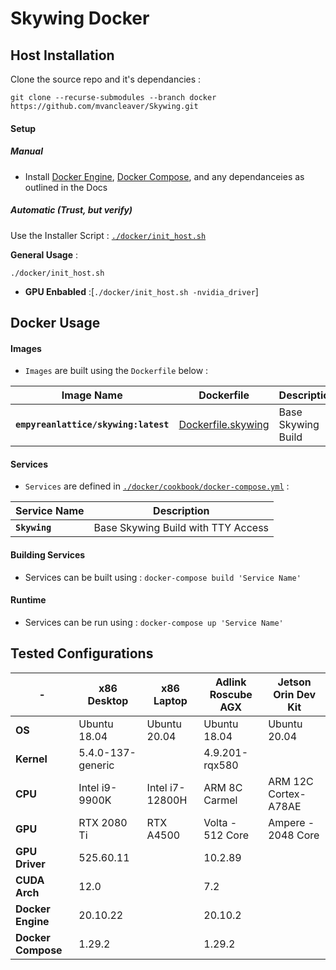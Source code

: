 # Skywing Docker 

## Host Installation 

Clone the source repo and it's dependancies : 
    
    git clone --recurse-submodules --branch docker https://github.com/mvancleaver/Skywing.git

#### Setup
##### Manual 
- Install [Docker Engine], [Docker Compose], and any dependanceies as outlined in the Docs

##### Automatic (Trust, but verify)
Use the Installer Script : [`./docker/init_host.sh`](https://github.com/mvancleaver/Skywing/blob/docker/docker/init_host.sh)

**General Usage** : 
    
    ./docker/init_host.sh


- **GPU Enbabled** :[`./docker/init_host.sh -nvidia_driver`]


## Docker Usage

#### Images
- `Images` are built using the `Dockerfile` below :

| Image Name                                | Dockerfile                  | Description           |
|---                                        |---                          |---                    |
| **`empyreanlattice/skywing:latest`**      | [Dockerfile.skywing]        | Base Skywing Build    |



#### Services
- `Services` are defined in [`./docker/cookbook/docker-compose.yml`](https://github.com/mvancleaver/Skywing/blob/docker/docker/cookbook/docker-compose.yml) :

| Service Name                    | Description                                   |
|---                              |---                                            |
| **`Skywing`**                   | Base Skywing Build with TTY Access            |

#### Building Services 
- Services can be built using : `docker-compose build 'Service Name' `

#### Runtime
- Services can be run using : `docker-compose up 'Service Name' `

## Tested Configurations

| -                  | x86 Desktop        | x86 Laptop          | Adlink Roscube AGX  | Jetson Orin Dev Kit   |
|---                 |---                 |---                  |---                  |---                    |
| **OS**             | Ubuntu 18.04       | Ubuntu 20.04        | Ubuntu 18.04        | Ubuntu 20.04          |
| **Kernel**         | 5.4.0-137-generic  |                     | 4.9.201-rqx580      |                       |
| **CPU**            | Intel i9-9900K     | Intel i7-12800H     | ARM 8C Carmel       | ARM 12C Cortex-A78AE  |
| **GPU**            | RTX 2080 Ti        | RTX A4500           | Volta - 512 Core    | Ampere - 2048 Core    |
| **GPU Driver**     | 525.60.11          |                     | 10.2.89             |                       |
| **CUDA Arch**      | 12.0               |                     | 7.2                 |                       |
| **Docker Engine**  | 20.10.22           |                     | 20.10.2             |                       |
| **Docker Compose** | 1.29.2             |                     | 1.29.2              |                       |



[Dockerfile.skywing]:https://github.com/mvancleaver/Skywing/blob/docker/docker/Dockerfile.skywing
[Docker Engine]:https://docs.docker.com/engine/install/ubuntu/
[Docker Compose]:https://docs.docker.com/compose/install/linux/#install-the-plugin-manually